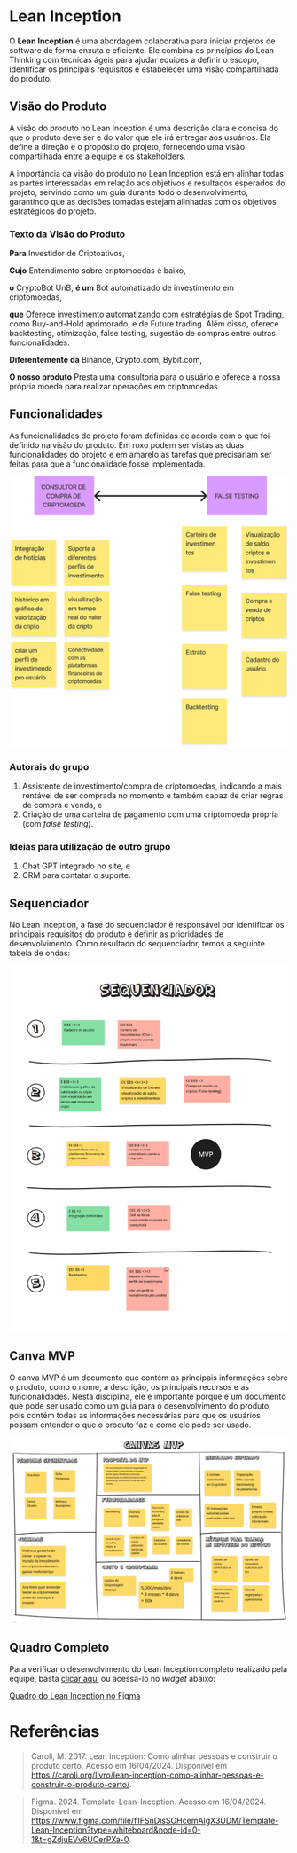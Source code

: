 # Lean Inception

O **Lean Inception** é uma abordagem colaborativa para iniciar projetos de software de forma enxuta e eficiente. Ele combina os princípios do Lean Thinking com técnicas ágeis para ajudar equipes a definir o escopo, identificar os principais requisitos e estabelecer uma visão compartilhada do produto.

## Visão do Produto

A visão do produto no Lean Inception é uma descrição clara e concisa do que o produto deve ser e do valor que ele irá entregar aos usuários. Ela define a direção e o propósito do projeto, fornecendo uma visão compartilhada entre a equipe e os stakeholders.

A importância da visão do produto no Lean Inception está em alinhar todas as partes interessadas em relação aos objetivos e resultados esperados do projeto, servindo como um guia durante todo o desenvolvimento, garantindo que as decisões tomadas estejam alinhadas com os objetivos estratégicos do projeto.

<div class="callout">

### Texto da Visão do Produto

**Para** Investidor de Criptoativos,

**Cujo** Entendimento sobre criptomoedas é baixo,

**o** CryptoBot UnB, **é um** Bot automatizado de investimento em criptomoedas,

**que** Oferece investimento automatizando com estratégias de Spot Trading, como Buy-and-Hold aprimorado, e de Future trading. Além disso, oferece backtesting, otimização, false testing, sugestão de compras entre outras funcionalidades.

**Diferentemente da** Binance, Crypto.com, Bybit.com,

**O nosso produto** Presta uma consultoria para o usuário e oferece a nossa própria moeda para realizar operações em criptomoedas.
</div>



## Funcionalidades

As funcionalidades do projeto foram definidas de acordo com o que foi definido na visão do produto. Em roxo podem ser vistas as duas funcionalidades do projeto e em amarelo as tarefas que precisariam ser feitas para que a funcionalidade fosse implementada.

![Funcionalidades](../assets/lean/funcionalidades.png)

### Autorais do grupo

1. Assistente de investimento/compra de criptomoedas, indicando a mais rentável de ser comprada no momento e também capaz de criar regras de compra e venda, e
2. Criação de uma carteira de pagamento com uma criptomoeda própria (com *false testing*).

### Ideias para utilização de outro grupo

1. Chat GPT integrado no site, e
2. CRM para contatar o suporte.

## Sequenciador

No Lean Inception, a fase do sequenciador é responsável por identificar os principais requisitos do produto e definir as prioridades de desenvolvimento. Como resultado do sequenciador, temos a seguinte tabela de ondas:

![Sequenciador](../assets/lean/sequenciador.png)

## Canva MVP

O canva MVP é um documento que contém as principais informações sobre o produto, como o nome, a descrição, os principais recursos e as funcionalidades. Nesta disciplina, ele é importante porque é um documento que pode ser usado como um guia para o desenvolvimento do produto, pois contém todas as informações necessárias para que os usuários possam entender o que o produto faz e como ele pode ser usado.

![Canvas MVP](../assets/lean/canvas_mvp.png)

## Quadro Completo

Para verificar o desenvolvimento do Lean Inception completo realizado pela equipe, basta [clicar aqui](https://www.figma.com/file/HFiJMSoTDhfuszoZskcZ4B/Template-Lean-Inception?type=whiteboard&node-id=0%3A1&t=RP4Tbr9SvZkcriQ4-1) ou acessá-lo no *widget* abaixo:

[Quadro do Lean Inception no Figma](./lean_figma.html ':include :type=iframe width=100% height=450')

# Referências
> Caroli, M. 2017. Lean Inception: Como alinhar pessoas e construir o produto certo. Acesso em 16/04/2024. Disponível em <https://caroli.org/livro/lean-inception-como-alinhar-pessoas-e-construir-o-produto-certo/>.

> Figma. 2024. Template-Lean-Inception. Acesso em 16/04/2024. Disponível em <https://www.figma.com/file/f1FSnDisSOHcemAIgX3UDM/Template-Lean-Inception?type=whiteboard&node-id=0-1&t=gZdjuEVv6UCerPXa-0>.